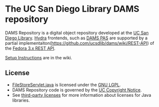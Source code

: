 The UC San Diego Library DAMS repository
========================================

DAMS Repository is a digital object repository developed at the
[UC San Diego Library](http://library.ucsd.edu/).
[Hydra](http://projecthydra.org/) frontends, such as
[DAMS PAS](http://github.com/ucsdlib/damspas)
are supported by a partial implementaiton(https://github.com/ucsdlib/dams/wiki/REST-API) of the
[Fedora 3.x REST API](https://wiki.duraspace.org/display/FEDORA38/REST+API).

[Setup Instructions](https://github.com/ucsdlib/damsrepo/wiki/Setup) are in the wiki.

License
-------
* [FileStoreServlet.java](src/java/edu/ucsd/library/dams/api/FileStoreServlet.java) is licensed under the [GNU LGPL](http://www.gnu.org/licenses/lgpl.html).
* DAMS Repository code is governed by the [UC Copyright Notice](UC_Copyright_Notice.txt).
* See [third-party licenses](third-party-licenses.txt) for more information about licenses for
  Java libraries.
